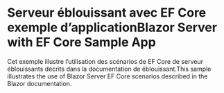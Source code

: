 # <a name="blazor-server-with-ef-core-sample-app"></a><span data-ttu-id="bc231-101">Serveur éblouissant avec EF Core exemple d’application</span><span class="sxs-lookup"><span data-stu-id="bc231-101">Blazor Server with EF Core Sample App</span></span>

<span data-ttu-id="bc231-102">Cet exemple illustre l’utilisation des scénarios de EF Core de serveur éblouissants décrits dans la documentation de éblouissant.</span><span class="sxs-lookup"><span data-stu-id="bc231-102">This sample illustrates the use of Blazor Server EF Core scenarios described in the Blazor documentation.</span></span>
